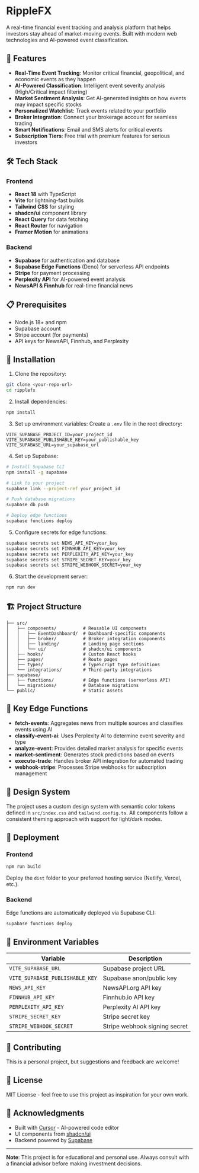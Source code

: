 # RippleFX

A real-time financial event tracking and analysis platform that helps investors stay ahead of market-moving events. Built with modern web technologies and AI-powered event classification.

## 🚀 Features

- **Real-Time Event Tracking**: Monitor critical financial, geopolitical, and economic events as they happen
- **AI-Powered Classification**: Intelligent event severity analysis (High/Critical impact filtering)
- **Market Sentiment Analysis**: Get AI-generated insights on how events may impact specific stocks
- **Personalized Watchlist**: Track events related to your portfolio
- **Broker Integration**: Connect your brokerage account for seamless trading
- **Smart Notifications**: Email and SMS alerts for critical events
- **Subscription Tiers**: Free trial with premium features for serious investors

## 🛠️ Tech Stack

### Frontend
- **React 18** with TypeScript
- **Vite** for lightning-fast builds
- **Tailwind CSS** for styling
- **shadcn/ui** component library
- **React Query** for data fetching
- **React Router** for navigation
- **Framer Motion** for animations

### Backend
- **Supabase** for authentication and database
- **Supabase Edge Functions** (Deno) for serverless API endpoints
- **Stripe** for payment processing
- **Perplexity API** for AI-powered event analysis
- **NewsAPI & Finnhub** for real-time financial news

## 📋 Prerequisites

- Node.js 18+ and npm
- Supabase account
- Stripe account (for payments)
- API keys for NewsAPI, Finnhub, and Perplexity

## 🔧 Installation

1. Clone the repository:
```bash
git clone <your-repo-url>
cd ripplefx
```

2. Install dependencies:
```bash
npm install
```

3. Set up environment variables:
Create a `.env` file in the root directory:
```env
VITE_SUPABASE_PROJECT_ID=your_project_id
VITE_SUPABASE_PUBLISHABLE_KEY=your_publishable_key
VITE_SUPABASE_URL=your_supabase_url
```

4. Set up Supabase:
```bash
# Install Supabase CLI
npm install -g supabase

# Link to your project
supabase link --project-ref your_project_id

# Push database migrations
supabase db push

# Deploy edge functions
supabase functions deploy
```

5. Configure secrets for edge functions:
```bash
supabase secrets set NEWS_API_KEY=your_key
supabase secrets set FINNHUB_API_KEY=your_key
supabase secrets set PERPLEXITY_API_KEY=your_key
supabase secrets set STRIPE_SECRET_KEY=your_key
supabase secrets set STRIPE_WEBHOOK_SECRET=your_key
```

6. Start the development server:
```bash
npm run dev
```

## 🏗️ Project Structure

```
├── src/
│   ├── components/          # Reusable UI components
│   │   ├── EventDashboard/  # Dashboard-specific components
│   │   ├── broker/          # Broker integration components
│   │   ├── landing/         # Landing page sections
│   │   └── ui/              # shadcn/ui components
│   ├── hooks/               # Custom React hooks
│   ├── pages/               # Route pages
│   ├── types/               # TypeScript type definitions
│   └── integrations/        # Third-party integrations
├── supabase/
│   ├── functions/           # Edge functions (serverless API)
│   └── migrations/          # Database migrations
└── public/                  # Static assets
```

## 🔑 Key Edge Functions

- **fetch-events**: Aggregates news from multiple sources and classifies events using AI
- **classify-event-ai**: Uses Perplexity AI to determine event severity and type
- **analyze-event**: Provides detailed market analysis for specific events
- **market-sentiment**: Generates stock predictions based on events
- **execute-trade**: Handles broker API integration for automated trading
- **webhook-stripe**: Processes Stripe webhooks for subscription management

## 🎨 Design System

The project uses a custom design system with semantic color tokens defined in `src/index.css` and `tailwind.config.ts`. All components follow a consistent theming approach with support for light/dark modes.

## 🚢 Deployment

### Frontend
```bash
npm run build
```

Deploy the `dist` folder to your preferred hosting service (Netlify, Vercel, etc.).

### Backend
Edge functions are automatically deployed via Supabase CLI:
```bash
supabase functions deploy
```

## 📝 Environment Variables

| Variable | Description |
|----------|-------------|
| `VITE_SUPABASE_URL` | Supabase project URL |
| `VITE_SUPABASE_PUBLISHABLE_KEY` | Supabase anon/public key |
| `NEWS_API_KEY` | NewsAPI.org API key |
| `FINNHUB_API_KEY` | Finnhub.io API key |
| `PERPLEXITY_API_KEY` | Perplexity AI API key |
| `STRIPE_SECRET_KEY` | Stripe secret key |
| `STRIPE_WEBHOOK_SECRET` | Stripe webhook signing secret |

## 🤝 Contributing

This is a personal project, but suggestions and feedback are welcome!

## 📄 License

MIT License - feel free to use this project as inspiration for your own work.

## 🙏 Acknowledgments

- Built with [Cursor](https://cursor.sh) - AI-powered code editor
- UI components from [shadcn/ui](https://ui.shadcn.com)
- Backend powered by [Supabase](https://supabase.com)

---

**Note**: This project is for educational and personal use. Always consult with a financial advisor before making investment decisions.

